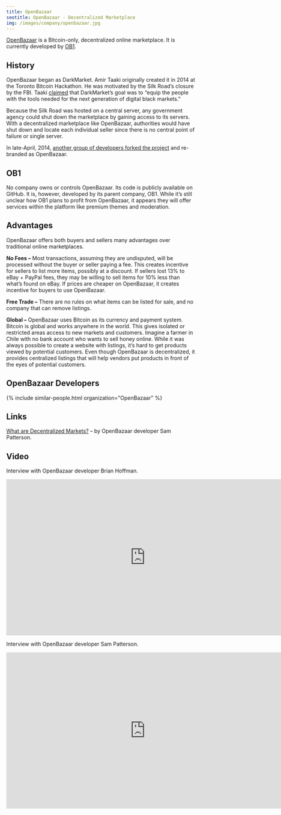 ```yaml
---
title: OpenBazaar
seotitle: OpenBazaar - Decentralized Marketplace
img: /images/company/openbazaar.jpg
---
```

[OpenBazaar](https://openbazaar.org/) is a Bitcoin-only, decentralized online marketplace. It is currently developed by [OB1](http://ob1.io/).

## History

OpenBazaar began as DarkMarket. Amir Taaki originally created it in 2014 at the Toronto Bitcoin Hackathon. He was motivated by the Silk Road’s closure by the FBI. Taaki [claimed](http://www.wired.com/2014/04/darkmarket) that DarkMarket’s goal was to “equip the people with the tools needed for the next generation of digital black markets.”

Because the Silk Road was hosted on a central server, any government agency could shut down the marketplace by gaining access to its servers. With a decentralized marketplace like OpenBazaar, authorities would have shut down and locate each individual seller since there is no central point of failure or single server.

In late-April, 2014, [another group of developers forked the project](http://www.theguardian.com/technology/2014/apr/30/silk-road-darkmarket-openbazaar-online-drugs-marketplace) and re-branded as OpenBazaar.

## OB1

No company owns or controls OpenBazaar. Its code is publicly available on GitHub. It is, however, developed by its parent company, OB1\. While it’s still unclear how OB1 plans to profit from OpenBazaar, it appears they will offer services within the platform like premium themes and moderation.

## Advantages

OpenBazaar offers both buyers and sellers many advantages over traditional online marketplaces.

**No Fees –** Most transactions, assuming they are undisputed, will be processed without the buyer or seller paying a fee. This creates incentive for sellers to list more items, possibly at a discount. If sellers lost 13% to eBay + PayPal fees, they may be willing to sell items for 10% less than what’s found on eBay. If prices are cheaper on OpenBazaar, it creates incentive for buyers to use OpenBazaar.

**Free Trade –** There are no rules on what items can be listed for sale, and no company that can remove listings.

**Global –** OpenBazaar uses Bitcoin as its currency and payment system. Bitcoin is global and works anywhere in the world. This gives isolated or restricted areas access to new markets and customers. Imagine a farmer in Chile with no bank account who wants to sell honey online. While it was always possible to create a website with listings, it’s hard to get products viewed by potential customers. Even though OpenBazaar is decentralized, it provides centralized listings that will help vendors put products in front of the eyes of potential customers.

## OpenBazaar Developers

{% include similar-people.html organization="OpenBazaar" %}

## Links

[What are Decentralized Markets?](https://coincenter.org/2015/11/what-are-decentralized-markets/) – by OpenBazaar developer Sam Patterson.

## Video

Interview with OpenBazaar developer Brian Hoffman.

<iframe width="740" height="416" src="https://www.youtube.com/embed/ijE6ktEsm4o" frameborder="0" allowfullscreen></iframe>

Interview with OpenBazaar developer Sam Patterson.

<iframe width="740" height="416" src="https://www.youtube.com/embed/CInC9ZK9_iU" frameborder="0" allowfullscreen></iframe>
